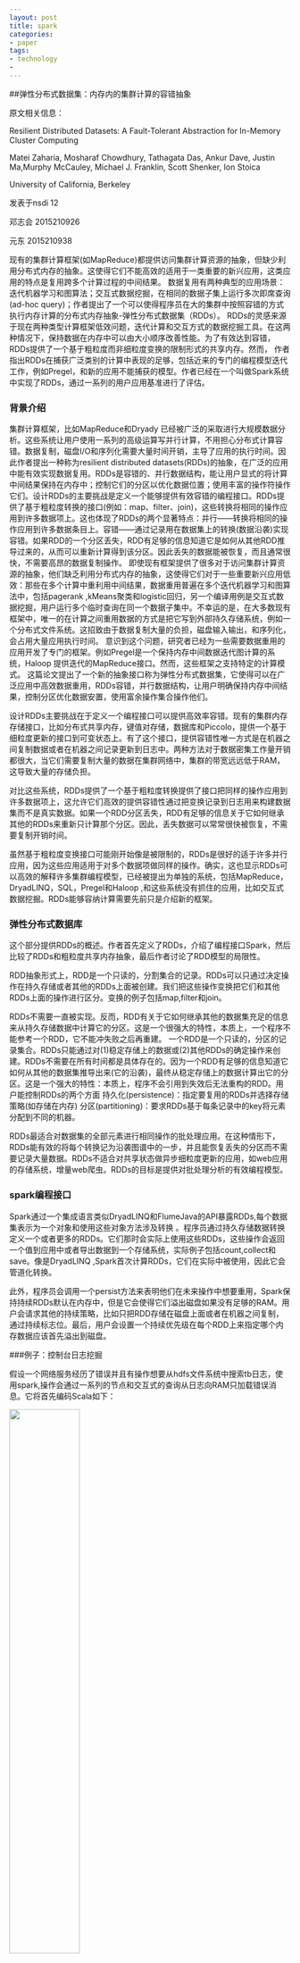 ```yaml
---
layout: post
title: spark
categories:
- paper
tags:
- technology
- 
---
```


##弹性分布式数据集：内存内的集群计算的容错抽象

原文相关信息：

Resilient Distributed Datasets: A Fault-Tolerant Abstraction for In-Memory Cluster Computing

Matei Zaharia, Mosharaf Chowdhury, Tathagata Das, Ankur Dave, Justin Ma,Murphy McCauley, Michael J. Franklin, Scott Shenker, Ion Stoica

University of California, Berkeley

发表于nsdi 12

邓志会 2015210926

元东 2015210938

现有的集群计算框架(如MapReduce)都提供访问集群计算资源的抽象，但缺少利用分布式内存的抽象。这使得它们不能高效的适用于一类重要的新兴应用，这类应用的特点是复用跨多个计算过程的中间结果。
数据复用有两种典型的应用场景：迭代机器学习和图算法；交互式数据挖掘，在相同的数据子集上运行多次即席查询(ad-hoc query)；作者提出了一个可以使得程序员在大的集群中按照容错的方式执行内存计算的分布式内存抽象-弹性分布式数据集（RDDs）。
RDDs的灵感来源于现在两种类型计算框架低效问题，迭代计算和交互方式的数据挖掘工具。在这两种情况下，保持数据在内存中可以由大小顺序改善性能。为了有效达到容错，RDDs提供了一个基于粗粒度而非细粒度变换的限制形式的共享内存。然而，
作者指出RDDs在捕获广泛类别的计算中表现的足够，包括近来的专门的编程模型迭代工作，例如Pregel，和新的应用不能捕获的模型。作者已经在一个叫做Spark系统中实现了RDDs，通过一系列的用户应用基准进行了评估。

### 背景介绍

集群计算框架，比如MapReduce和Dryady 已经被广泛的采取进行大规模数据分析。这些系统让用户使用一系列的高级运算写并行计算，不用担心分布式计算容错。数据复制，磁盘I/O和序列化需要大量时间开销，主导了应用的执行时间。因此作者提出一种称为resilient distributed datasets(RDDs)的抽象，在广泛的应用中能有效实现数据复用。RDDs是容错的、并行数据结构，能让用户显式的将计算中间结果保持在内存中；控制它们的分区以优化数据位置；使用丰富的操作符操作它们。设计RDDs的主要挑战是定义一个能够提供有效容错的编程接口。RDDs提供了基于粗粒度转换的接口(例如：map、filter、join)，这些转换将相同的操作应用到许多数据项上。这也体现了RDDs的两个显著特点：并行——转换将相同的操作应用到许多数据条目上。容错——通过记录用在数据集上的转换(数据沿袭)实现容错。如果RDD的一个分区丢失，RDD有足够的信息知道它是如何从其他RDD推导过来的，从而可以重新计算得到该分区。因此丢失的数据能被恢复，而且通常很快，不需要高昂的数据复制操作。
即使现有框架提供了很多对于访问集群计算资源的抽象，他们缺乏利用分布式内存的抽象，这使得它们对于一些重要新兴应用低效：那些在多个计算中重利用中间结果，数据重用普遍在多个迭代机器学习和图算法中，包括pagerank ,kMeans聚类和logistic回归，另一个编译用例是交互式数据挖掘，用户运行多个临时查询在同一个数据子集中。不幸运的是，在大多数现有框架中，唯一的在计算之间重用数据的方式是把它写到外部持久存储系统，例如一个分布式文件系统。这招致由于数据复制大量的负担，磁盘输入输出，和序列化，会占用大量应用执行时间。
意识到这个问题，研究者已经为一些需要数据重用的应用开发了专门的框架。例如Pregel是一个保持内存中间数据迭代图计算的系统，Haloop 提供迭代的MapReduce接口。然而，这些框架之支持特定的计算模式。
这篇论文提出了一个新的抽象接口称为弹性分布式数据集，它使得可以在广泛应用中高效数据重用，RDDs容错，并行数据结构，让用户明确保持内存中间结果，控制分区优化数据安置，使用富余操作集合操作他们。

设计RDDs主要挑战在于定义一个编程接口可以提供高效率容错。现有的集群内存存储接口，比如分布式共享内存，键值对存储，数据库和Piccolo，提供一个基于细粒度更新的接口到可变状态上。有了这个接口，提供容错性唯一方式是在机器之间复制数据或者在机器之间记录更新到日志中。两种方法对于数据密集工作量开销都很大，当它们需要复制大量的数据在集群网络中，集群的带宽远远低于RAM，这导致大量的存储负担。

对比这些系统，RDDs提供了一个基于粗粒度转换提供了接口把同样的操作应用到许多数据项上，这允许它们高效的提供容错性通过把变换记录到日志用来构建数据集而不是真实数据。如果一个RDD分区丢失，RDD有足够的信息关于它如何继承其他的RDDs来重新只计算那个分区。因此，丢失数据可以常常很快被恢复，不需要复制开销时间。

虽然基于粗粒度变换接口可能刚开始像是被限制的，RDDs是很好的适于许多并行应用，因为这些应用适用于对多个数据项做同样的操作。确实，这也显示RDDs可以高效的解释许多集群编程模型，已经被提出为单独的系统，包括MapReduce，DryadLINQ，SQL，Pregel和Haloop ,和这些系统没有抓住的应用，比如交互式数据挖掘。RDDs能够容纳计算需要先前只是介绍新的框架。

### 弹性分布式数据库

这个部分提供RDDs的概述。作者首先定义了RDDs，介绍了编程接口Spark，然后比较了RDDs和粗粒度共享内存抽象，最后作者讨论了RDD模型的局限性。

RDD抽象形式上，RDD是一个只读的，分割集合的记录。RDDs可以只通过决定操作在持久存储或者其他的RDDs上面被创建。我们把这些操作变换把它们和其他RDDs上面的操作进行区分。变换的例子包括map,filter和join。

RDDs不需要一直被实现。反而，RDD有关于它如何继承其他的数据集充足的信息来从持久存储数据中计算它的分区。这是一个很强大的特性，本质上，一个程序不能参考一个RDD，它不能冲失败之后再重建。
一个RDD是一个只读的，分区的记录集合。RDDs只能通过对(1)稳定存储上的数据或(2)其他RDDs的确定操作来创建。RDDs不需要在所有时间都是具体存在的。因为一个RDD有足够的信息知道它如何从其他的数据集推导出来(它的沿袭)，最终从稳定存储上的数据计算出它的分区。这是一个强大的特性：本质上，程序不会引用到失效后无法重构的RDD。用户能控制RDDs的两个方面
持久化(persistence)：指定要复用的RDDs并选择存储策略(如存储在内存)
分区(partitioning)：要求RDDs基于每条记录中的key将元素分配到不同的机器。

RDDs最适合对数据集的全部元素进行相同操作的批处理应用。在这种情形下，RDDs能有效的将每个转换记为沿袭图谱中的一步，并且能恢复丢失的分区而不需要记录大量数据。RDDs不适合对共享状态做异步细粒度更新的应用，如web应用的存储系统，增量web爬虫。RDDs的目标是提供对批处理分析的有效编程模型。

### spark编程接口

Spark通过一个集成语言类似DryadLINQ和FlumeJava的API暴露RDDs,每个数据集表示为一个对象和使用这些对象方法涉及转换 。程序员通过持久存储数据转换定义一个或者更多的RDDs。它们那时会实际上使用这些RDDs，这些操作会返回一个值到应用中或者导出数据到一个存储系统，实际例子包括count,collect和save。像是DryadLINQ ,Spark首次计算RDDs，它们在实际中被使用，因此它会管道化转换。

此外，程序员会调用一个persist方法来表明他们在未来操作中想要重用，Spark保持持续RDDs默认在内存中，但是它会使得它们溢出磁盘如果没有足够的RAM。用户会请求其他的持续策略，比如只把RDD存储在磁盘上面或者在机器之间复制，通过持续标志位。最后，用户会设置一个持续优先级在每个RDD上来指定哪个内存数据应该首先溢出到磁盘。

###例子：控制台日志挖掘

假设一个网络服务经历了错误并且有操作想要从hdfs文件系统中搜索tb日志，使用spark,操作会通过一系列的节点和交互式的查询从日志向RAM只加载错误消息。它将首先编码Scala如下：

<img src="https://github.com/dengguang2012/paper-Reading-Report/blob/master/illustraction/30.png" style="width: 50%; height: 50%"/>​


	lines = spark.textFile("hdfs://...")
	errors = lines.filter(_.startsWith("ERROR"))
	errors.persist()

	第一行定义了一个RDD支持的HDFS 文件，第二行继承了从RDD的过滤器，第三行请求错误在内存保持使得可以通过查询共享。

	errors.count()

	用户可以在RDD 上面执行更远的转换并且使用结果

	// Count errors mentioning MySQL:
	errors.filter(_.contains("MySQL")).count()
	// Return the time fields of errors mentioning
	// HDFS as an array (assuming time is field
	// number 3 in a tab-separated format):
	errors.filter(_.contains("HDFS"))
	.map(_.split('\t')(3))
	.collect()

在第一个操作柏涵错误运行之后，Spark将会存储内存错误分布，极大地加速了下面计算。意识到基本的RDD，行不被加载到RAM中国i部分，这不是想要的，因为错误消息只是数据的一部分。

最后，为了图示化我们的模型如何达到容错性，作者在第三个查询中展示了RDDs的折线图。在这个查询中，作者开始于错误，应用滤波器并且在运行一个集合之前映射。Spark调度将管道化后面的两个转变并且发送一系列任务来计算它们到节点并保持缓存区域错误，此外，如果部分错误丢失，Spark通过应用滤波器在相关的部分行中重建。

<img src="https://github.com/dengguang2012/paper-Reading-Report/blob/master/illustraction/31.png" style="width: 50%; height: 50%"/>​

###RDD模型的优势

为了了解RDDs作为分布式内存抽象的优势，作者比较了它和分布式共享内存。在DSM系统，应用程序在全局地址空间的任意位置读和写。注意在此定义下，作者包含了不仅是传统共享内存系统还包括应用做粗粒度写来分享状态的系统，包括Piccolo，提供一个共享的DHT和分布式数据库。DSM是一个通用抽象。RDDs和DSM主要的不同在于RDDs只会通过粗粒度转换来创建，然而DSM允许读和写每个内存位置。这限制RDDs到应用程序执行bulk写,但是允许更多的高效率容错。特别的，RDDs不需要导致浮点检查开销，它们会使用家系来恢复。此外，只有丢失分区的RDD需要在失败情况下被重复计算，它们会在不同节点并行重复计算，不必回滚整个程序。

RDDs的第二个优势是它们不变的本质使得系统通过运行像在MapReduce中的备份一样缓和慢的节点。备份任务难以用DSM实现，像两个拷贝的任务能访问相同的内存区域和干涉相互的更新。

### Spark编程接口

Spark通过类似在Scala 中DryadLINQ一个整合语言的API提供RDD抽象，一种java虚拟机静态类型的函数式编程语言。我们选择了Scala由于其结合简洁（便于交互使用）和效率（由于静态类型）。然而，没有关于RDD的抽象需要功能性的语言。

要使用Spark，开发人员编写一个驱动程序连接到一堆worker集群，如图2所示。驱动程序定义一个或多个RDDS并在他们上面调用动作。驱动程序上的Spark代码还可以跟踪RDDs的谱系。worked是长生命周期的过程，可以在操作中存储RAM RDD分区。

<img src="https://github.com/dengguang2012/paper-Reading-Report/blob/master/illustraction/32.png" style="width: 50%; height: 50%"/>​

正如我们在日志挖掘实例中显示的那样，用户提供的参数RDD操作如map的传递闭包（函数式）。Scala代表每个闭包为java对象，和这些对象可以被序列化通过网络并加载到另一个节点。Scala也存在闭包中绑定的任何变量作为字段java对象。例如，可以编写代码var x = 5；RDD.map（+ x）对于RDD每个元素加5。RDDS本身是静态类型的对象，参数化的元素类型。例如，RDD 是一个整数方法。然而，我们的大部分示例省略类型因为Scala支持类型推理。虽然我们在Scala暴露RDDS方法从概念上讲很简单，解决问题Scala的闭合对象使用反射也需要更多的工作，使Spark使用Scala解释器有用。尽管如此也没有修改Scala编译器。

<img src="https://github.com/dengguang2012/paper-Reading-Report/blob/master/illustraction/33.png" style="width: 50%; height: 50%"/>​

表2列出了主要的RDD变换和Spark中可用的操作。作者给每个操作取名，显示方括号中的类型参数。回忆这种转换是定义一个新的RDD，而行动推出计算返回一个值的程序或写数据到外部存储。注意，某些操作，如连接，只可使用在RDDs键值对。还有，功能名字的选择相匹配的在Scala其他API和其他功能性语言。比如是一对一的映射，而flatmap映射每个输入值到一个或多个输出（类似于MapReduce的map）。除了这些操作 ，用户可以要求RDD持久。此外，用户可以得到一个RDD的分区的顺序，这是由一个分区类代表的，并根据它来划分另一个数据集。操作如groupbykey，reducebykey和自动排序结果在哈希范围划分RDD。

###代表RDDs 

提供RDDs作为一种抽象的一个挑战是选择一个可以跟踪的跨越广泛的转换表示谱系。最理想的是一个系统实施提供丰富的可能的一组转换运算符RDDs，让用户使用任意的方法组成。我们为促进这些目标提出了一个简单的基于图形的表示的RDDS。已经在Spark使用了这个表示支持广泛的转换不对于每个添加特殊逻辑的调度程序，大大简化了系统设计。

简而言之，作者提出通过一个共同的接口代表每个RDD，公开五条信息：一组分区，它是数据集的原子碎片；一套父亲节点RDDS依赖；一种基于其父母的数据集的计算函数；关于它的分区方案和数据安置的元数据。例如，一个RDD代表了HDFS文件有一个分区，每个文件块都有一个分区，并且知道哪台机器在阻塞中。同时，结果操作这个RDD map具有相同的分区，但应用map计算时的父节点数据的映射函数。最有趣的问题在设计这个接口是怎样代表RDDS之间的依赖关系。作者发现它既有足够的和有用的分类依赖成2种类型：窄的依赖关系，在那里每个父RDD分区最多由一个子节点的RDD分区使用，宽的依赖关系，在多个子分区可能取决于它。例如，map导致一个狭窄的依赖，而加入导致宽依赖（除非父节点是哈希分区）。这种区别是有用的，原因有两点。首先，窄依赖关系考虑在一个集群中的流水线执行的节点，可以计算所有的父分区。相比之下，广泛依赖需要从所有父分区中可用的数据并将在节点上使用mapreduce类是操作。二，节点故障之后的恢复与狭义的依赖关系是更有效的，因为只有失去的父分区需要重新计算，他们可以在不同节点上的并行计算。相反，在一个具有广泛依赖关系的谱系图，一个单一的失败节点可能会导致一些分区的损失一个RDD的祖先，需要完全重新执行。这种常见的接口为RDDS成为可能在小于20的Spark中实现绝大多数的转换代码行。事实上，甚至新的Spark用户已经实施新的转换（例如，采样和各种类型的联接）。

###实现

我们已经使用约14000行的Scala实现了Spark。该系统运行在使用群集管理器Mesos，让它与Hadoop资源共享，MPI和其他应用程序。每一个Spark运行一个单独的目标应用，有自己的驱动和workers，这些应用程序之间的资源共享是由Mesos处理。

Spark可以从任何Hadoop输入资源中读取数据，使用Hadoop已有的输入插件APIs， Spark 的调度使用了代表的RDDs，并且运行一个没有修改版本的Scala。调度考虑了那个分区的持久RDDs在内存中可以被访问，不管何时一个用户运行动作在一个RDD上面，调度检查RDD的谱系图来构建一个DAG执行。每个阶段包含许多流水线变换。Spark调度器使用上一节描述的RDDs的表示。当用户对一个RDD运行action操作(如count或save)时，调度器检查RDD的沿袭图谱，然后建立stages的DAG图来执行。每个stage包含尽可能多的窄依赖流水式转换。stages的边界是需要宽依赖的shuffle操作，或任何已经计算出的分区，这样可以省去从父RDD开始的计算。调度器启动任务从每个stage来计算缺失的分区直到计算出目标RDD。


Scala中包括一个交互式shell相似Ruby和Python。给定的低延迟到达内存数据中，我们想让用户以交互方式运行从解释器到大数据集的查询。scala解释器通常是通过编译一类由用户输入的每一行，将其装入JVM，并调用一个函数，它。这一类包括一个单例对象包含变量和函数，并在初始化时运行该行的代码方法。例如，如果用户编码x为5紧接着println（x），解释器定义了一个类叫Line1包含X和导致第二行编译println（Line1.getinstance() .x）。
Spark提供了三个选项，用于存储的持久性RDDs：在存储器中存储的java对象序列化，在内存中存储序列化的数据，和硬盘存储。第一个选项提供最快的性能，因为java虚拟机可以原生访问每个RDD元。第二个选择让用户选择一个比java对象图表示更高效的内存，当空间是有限的，在成本较低的性能。第三个选择是用来在RDDs太大保持在内存中而重新计算每个使用昂贵的。
调度器基于数据的局部性分配任务给机器。如果一个任务需要处理的分区在一个节点的内存中，我们把这个任务发送到那个节点。否则，如果任务处理的分区，其对应的RDD提供首选位置(如HDFS文件)，我们就把任务发送到这些首选位置。对于宽依赖(如shuffle依赖)，我们将中间结果具体化到持有父分区的节点上以简化故障恢复，与MapReduce具体化map输出很相似。如果任务运行失败，只要它的stage的父stage仍然可用，就在其他节点上重新运行任务。如果一些stages变得不可用了，我们重新提交任务来计算缺失的分区。尽管可以直接复制RDD的沿袭图谱，但我们还是不能容忍调度器失效。
解释器集成

Scala包含一个类似于Ruby和Python的交互式shell。可以低延迟的获取内存中的数据，能让用户从解释器交互式地运行Spark来查询大数据集。用户在Scala解释器中输入的每行语句被编译成一个类，然后载入到JVM，并在上面调用函数。这个类包含单例对象，单例对象包含语句中的变量或函数，并在初始化方法中运行语句。我们在Spark中对解释器做了两个改变：

Class shipping: 让worker节点拉取每行语句对应类的字节码，让解释器通过HTTP服务这些类。
Modified code generation: 正常情况下，每行语句创建的单例对象通过其对应类的静态方法进行访问。这意味着如果要序列化一个闭包时，它引用了前面行中定义的变量，如上例中的Line1.x，Java不会通过对象图追溯来传输具有x的Line1实例。因此worker节点不会收到x。我们修改代码生成逻辑来直接引用每行对象的实例。
下图说明了Spark解释器如何将用户输入的两行代码转换为Java对象。

<img src="https://github.com/dengguang2012/paper-Reading-Report/blob/master/illustraction/35.png" style="width: 50%; height: 50%"/>​

对于其中的内存管理，Spark提供三种可选的RDD持久化存储策略：(1)以反序列化的Java对象形式存储在内存中；(2)以序列化的数据存储在内存中；(3)存储在磁盘上。第一种提供最快的读取性能，因为Java虚拟机可以原生地访问每个RDD元素。第二种让用户在空间受限的时候，以损失较低性能的代价，选择比Java对象图更加存储高效的表示。第三种适用于RDD太大而无法维持在内存中，但每次使用重新计算代价又非常大的情况。为了管理有限可用的内存，在RDDs的级别使用LRU淘汰策略。当计算出一个新RDD分区却没有足够的空间存储它时，淘汰最近最少访问RDD的一个分区。这样就保持旧的分区在内存中以防止来自同一个RDD的分区循环的进出内存。其中重要性在于大多数操作都是在整个RDD上运行任务，因此已经在内存中的分区很可能将来还会被用到。

###评测

评测了Spark和RDDs在一系列Amazon Ec2实验上，和用户应用基准。整体上显示，Spark比Hadoop在迭代机器学习和图应用上超越20×。这个加速来自避免了输入输出和通过存储数据在内存中作为java对象反序列化的开销。
由用户执行和扩展的很好的应用。特别的，我们使用Spark加速分析报告比运行在Hadoop上面快出40×。
当有节点失效，Spark会通过丢失的RDD分区进行快速重建。
Spark会被用来查询1tb数据集交互延迟在5-7s。